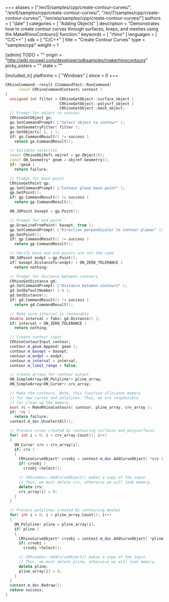 +++
aliases = ["/en/5/samples/cpp/create-contour-curves/", "/en/6/samples/cpp/create-contour-curves/", "/en/7/samples/cpp/create-contour-curves/", "/en/wip/samples/cpp/create-contour-curves/"]
authors = [ "dale" ]
categories = [ "Adding Objects" ]
description = "Demonstrates how to create contour curves through surfaces, breps, and meshes using the MakeRhinoContours() function."
keywords = [ "rhino" ]
languages = [ "C/C++" ]
sdk = [ "C/C++" ]
title = "Create Contour Curves"
type = "samples/cpp"
weight = 1

[admin]
TODO = ""
origin = "http://wiki.mcneel.com/developer/sdksamples/makerhinocontours"
picky_sisters = ""
state = ""

[included_in]
platforms = [ "Windows" ]
since = 0
+++

```cpp
CRhinoCommand::result CCommandTest::RunCommand(
      const CRhinoCommandContext& context )
{
  unsigned int filter = CRhinoGetObject::surface_object |
                        CRhinoGetObject::polysrf_object |
                        CRhinoGetObject::mesh_object;
  // Prompt for object to contour
  CRhinoGetObject go;
  go.SetCommandPrompt( L"Select object to contour" );
  go.SetGeometryFilter( filter );
  go.GetObjects( 1, 1 );
  if( go.CommandResult() != success )
    return go.CommandResult();

  // Validate selection
  const CRhinoObjRef& objref = go.Object(0);
  const ON_Geometry* geom = objref.Geometry();
  if( !geom )
    return failure;

  // Prompt for base point
  CRhinoGetPoint gp;
  gp.SetCommandPrompt( L"Contour plane base point" );
  gp.GetPoint();
  if( gp.CommandResult() != success )
    return gp.CommandResult();

  ON_3dPoint basept = gp.Point();

  // Prompt for end point
  gp.DrawLineFromPoint( basept, true );
  gp.SetCommandPrompt( L"Direction perpendicular to contour planes" );
  gp.GetPoint();
  if( gp.CommandResult() != success )
    return gp.CommandResult();

  // Verify base and end points are not the same
  ON_3dPoint endpt = gp.Point();
  if( basept.DistanceTo(endpt) < ON_ZERO_TOLERANCE )
    return nothing;

  // Prompt for distance between contours
  CRhinoGetDistance gd;
  gd.SetCommandPrompt( L"Distance between contours" );
  gd.SetDefaultNumber( 1.0 );
  gd.GetDistance();
  if( gd.CommandResult() != success )
    return gd.CommandResult();

  // Make sure interval is reasonable
  double interval = fabs( gd.Distance() );
  if( interval < ON_ZERO_TOLERANCE )
    return nothing;

  // Create contour input
  CRhinoContourInput contour;
  contour.m_geom.Append( geom );
  contour.m_basept = basept;
  contour.m_endpt = endpt;
  contour.m_interval = interval;
  contour.m_limit_range = false;

  // Create arrays for contour output
  ON_SimpleArray<ON_Polyline*> pline_array;
  ON_SimpleArray<ON_Curve*> crv_array;

  // Make the contours. Note, this function allocates memory
  // for new curves and polylines. Thus, we are responsible
  // for clean up the memory.
  bool rc = MakeRhinoContours( contour, pline_array, crv_array );
  if( !rc )
    return failure;
  context.m_doc.UnselectAll();

  // Process crves created by contouring surfaces and polysurfaces
  for( int i = 0; i < crv_array.Count(); i++)
  {
    ON_Curve* crv = crv_array[i];
    if( crv )
    {
      CRhinoCurveObject* crvobj = context.m_doc.AddCurveObject( *crv );
      if( crvobj )
        crvobj->Select();

      // CRhinoDoc::AddCurveObject() makes a copy of the input.
      // Thus, we must delete crv, otherwise we will leak memory.
      delete crv;
      crv_array[i] = 0;
    }
  }

  // Process polylines created by contouring meshes
  for( int i = 0; i < pline_array.Count(); i++)
  {
    ON_Polyline* pline = pline_array[i];
    if( pline )
    {
      CRhinoCurveObject* crvobj = context.m_doc.AddCurveObject( *pline );
      if( crvobj )
        crvobj->Select();

      // CRhinoDoc::AddCurveObject() makes a copy of the input.
      // Thus, we must delete pline, otherwise we will leak memory.
      delete pline;
      pline_array[i] = 0;
    }
  }
  context.m_doc.Redraw();
  return success;
}
```
